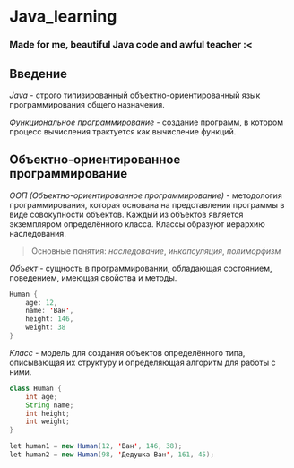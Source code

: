 # Java_learning
### Made for me, beautiful Java code and awful teacher :<
## Введение
*Java* - строго типизированный объектно-ориентированный язык
программирования общего назначения.

*Функциональное программирование* - создание программ, в котором процесс
вычисления трактуется как вычисление функций.

## Объектно-ориентированное программирование
*ООП (Объектно-ориентированное программирование)* - методология
программирования, которая основана на представлении программы
в виде совокупности объектов. Каждый из объектов является экземпляром
определённого класса. Классы образуют иерархию наследования.

>Основные понятия: *наследование*, *инкапсуляция*, *полиморфизм*

*Объект* - сущность в программировании, обладающая состоянием, поведением,
имеющая свойства и методы.

```java
Human {
    age: 12,
    name: 'Ван',
    height: 146,
    weight: 38
}
```

*Класс* - модель для создания объектов определённого типа, описывающая их
структуру и определяющая алгоритм для работы с ними.

```java
class Human {
    int age;
    String name;
    int height;
    int weight;
}

let human1 = new Human(12, 'Ван', 146, 38);
let human2 = new Human(98, 'Дедушка Ван', 161, 45);
```